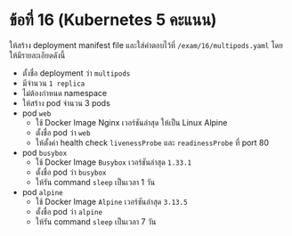 # ข้อที่ 16 (Kubernetes 5 คะแนน)

ให้สร้าง deployment manifest file และใส่คำตอบไว้ที่ `/exam/16/multipods.yaml` โดยให้มีรายละเอียดดังนี้

* ตั้งชื่อ deployment ว่า `multipods`
* มีจำนวน `1 replica`
* ไม่ต้องกำหนด namespace
* ให้สร้าง pod จำนวน 3 pods
* pod `web`
  * ใช้ Docker Image Nginx เวอร์ชันล่าสุด ให้เป็น Linux Alpine
  * ตั้งชื่อ pod ว่า `web`
  * ให้ตั้งค่า health check `livenessProbe` และ `readinessProbe` ที่ port 80
* pod `busybox`
  * ใช้ Docker Image `Busybox` เวอร์ชันล่าสุด `1.33.1`
  * ตั้งชื่อ pod ว่า `busybox`
  * ให้รัน command `sleep` เป็นเวลา 1 วัน
* pod `alpine`
  * ใช้ Docker Image `Alpine` เวอร์ชันล่าสุด `3.13.5`
  * ตั้งชื่อ pod ว่า `alpine`
  * ให้รัน command `sleep` เป็นเวลา 7 วัน